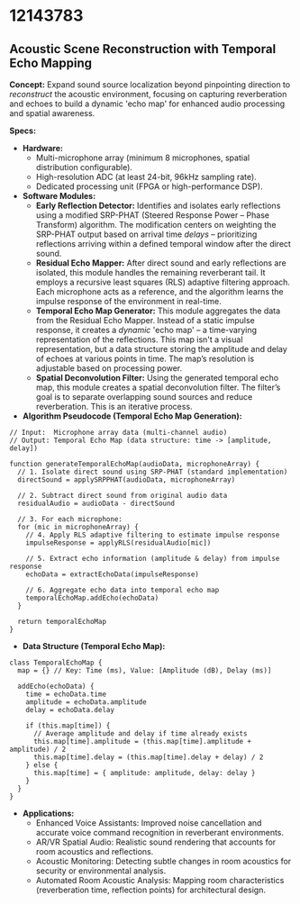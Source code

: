 # 12143783

## Acoustic Scene Reconstruction with Temporal Echo Mapping

**Concept:** Expand sound source localization beyond pinpointing direction to *reconstruct* the acoustic environment, focusing on capturing reverberation and echoes to build a dynamic 'echo map' for enhanced audio processing and spatial awareness.

**Specs:**

*   **Hardware:**
    *   Multi-microphone array (minimum 8 microphones, spatial distribution configurable).
    *   High-resolution ADC (at least 24-bit, 96kHz sampling rate).
    *   Dedicated processing unit (FPGA or high-performance DSP).
*   **Software Modules:**
    *   **Early Reflection Detector:**  Identifies and isolates early reflections using a modified SRP-PHAT (Steered Response Power – Phase Transform) algorithm. The modification centers on weighting the SRP-PHAT output based on arrival time *delays* – prioritizing reflections arriving within a defined temporal window after the direct sound.
    *   **Residual Echo Mapper:**  After direct sound and early reflections are isolated, this module handles the remaining reverberant tail.  It employs a recursive least squares (RLS) adaptive filtering approach. Each microphone acts as a reference, and the algorithm learns the impulse response of the environment in real-time.
    *   **Temporal Echo Map Generator:**  This module aggregates the data from the Residual Echo Mapper.  Instead of a static impulse response, it creates a *dynamic* 'echo map' – a time-varying representation of the reflections.  This map isn't a visual representation, but a data structure storing the amplitude and delay of echoes at various points in time. The map’s resolution is adjustable based on processing power.
    *   **Spatial Deconvolution Filter:** Using the generated temporal echo map, this module creates a spatial deconvolution filter. The filter’s goal is to separate overlapping sound sources and reduce reverberation. This is an iterative process.
*   **Algorithm Pseudocode (Temporal Echo Map Generation):**

```
// Input:  Microphone array data (multi-channel audio)
// Output: Temporal Echo Map (data structure: time -> [amplitude, delay])

function generateTemporalEchoMap(audioData, microphoneArray) {
  // 1. Isolate direct sound using SRP-PHAT (standard implementation)
  directSound = applySRPPHAT(audioData, microphoneArray)

  // 2. Subtract direct sound from original audio data
  residualAudio = audioData - directSound

  // 3. For each microphone:
  for (mic in microphoneArray) {
    // 4. Apply RLS adaptive filtering to estimate impulse response
    impulseResponse = applyRLS(residualAudio[mic])

    // 5. Extract echo information (amplitude & delay) from impulse response
    echoData = extractEchoData(impulseResponse)

    // 6. Aggregate echo data into temporal echo map
    temporalEchoMap.addEcho(echoData)
  }

  return temporalEchoMap
}
```

*   **Data Structure (Temporal Echo Map):**

```
class TemporalEchoMap {
  map = {} // Key: Time (ms), Value: [Amplitude (dB), Delay (ms)]

  addEcho(echoData) {
    time = echoData.time
    amplitude = echoData.amplitude
    delay = echoData.delay

    if (this.map[time]) {
      // Average amplitude and delay if time already exists
      this.map[time].amplitude = (this.map[time].amplitude + amplitude) / 2
      this.map[time].delay = (this.map[time].delay + delay) / 2
    } else {
      this.map[time] = { amplitude: amplitude, delay: delay }
    }
  }
}
```

*   **Applications:**
    *   Enhanced Voice Assistants: Improved noise cancellation and accurate voice command recognition in reverberant environments.
    *   AR/VR Spatial Audio: Realistic sound rendering that accounts for room acoustics and reflections.
    *   Acoustic Monitoring:  Detecting subtle changes in room acoustics for security or environmental analysis.
    *   Automated Room Acoustic Analysis:  Mapping room characteristics (reverberation time, reflection points) for architectural design.